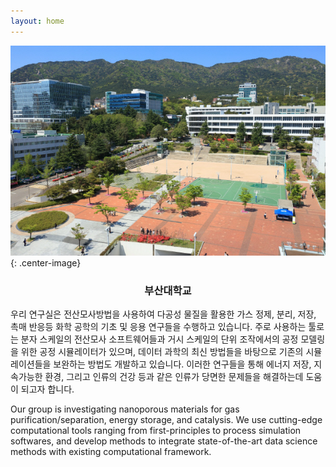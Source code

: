 ```yaml
---
layout: home
---
```


![Aerial View of PNU](/images/pnu_campus.jpg){: .center-image}
<h3><p style="text-align: center;">부산대학교</p></h3>

우리 연구실은 전산모사방법을 사용하여 다공성 물질을 활용한 가스 정제, 분리, 저장, 촉매 반응등 화학 공학의 기초 및 응용 연구들을 수행하고 있습니다. 주로 사용하는 툴로는 분자 스케일의 전산모사 소프트웨어들과 거시 스케일의 단위 조작에서의 공정 모델링을 위한 공정 시뮬레이터가 있으며, 데이터 과학의 최신 방법들을 바탕으로 기존의 시뮬레이션들을 보완하는 방법도 개발하고 있습니다. 이러한 연구들을 통해 에너지 저장, 지속가능한 환경, 그리고 인류의 건강 등과 같은 인류가 당면한 문제들을 해결하는데 도움이 되고자 합니다.

Our group is investigating nanoporous materials for gas purification/separation, energy storage, and catalysis. We use cutting-edge computational tools ranging from first-principles to process simulation softwares, and develop methods to integrate state-of-the-art data science methods with existing computational framework. 
